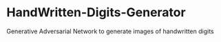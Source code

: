 # HandWritten-Digits-Generator
Generative Adversarial Network to generate images of handwritten digits
